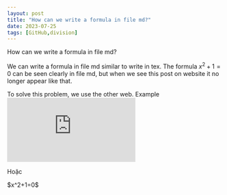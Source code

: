 ```yaml
---
layout: post
title: "How can we write a formula in file md?"
date: 2023-07-25
tags: [GitHub,division]
---
```


How can we write a formula in file md?

We can write a formula in file md similar to write in tex. The formula
$x^2+1=0$ can be seen clearly in file md, but when we see this post on website it no longer appear like that.

To solve this problem, we use the other web. Example
![\Large x=\frac{-b\pm\sqrt{b^2-4ac}}{2a}](https://latex.codecogs.com/svg.latex?x%3D%5Cfrac%7B-b%5Cpm%5Csqrt%7Bb%5E2-4ac%7D%7D%7B2a%7D)

Hoặc
<html class="">$x^2+1=0$ </html>



